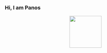 ### Hi, I am Panos

<!--
**CodedK/CodedK** is a ✨ _special_ ✨ repository because its `README.md` (this file) appears on your GitHub profile.

Here are some ideas to get you started:

- 🔭 I’m currently working on ...
- 🌱 I’m currently learning ...
- 👯 I’m looking to collaborate on ...
- 🤔 I’m looking for help with ...
- 💬 Ask me about ...
- 📫 How to reach me: ...
- 😄 Pronouns: ...
- ⚡ Fun fact: ...
-->


<div id="header" align="center">
  <img src="[https://giphy.com/gifs/english4it-acid-english-for-it-eng4it-xFkgeu7dhfgqqxJqmj](https://giphy.com/gifs/english4it-acid-english-for-it-eng4it-xFkgeu7dhfgqqxJqmj)" width="100"/>
</div>
